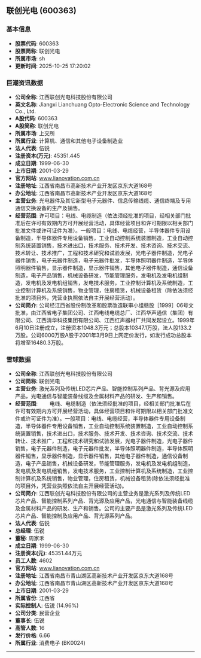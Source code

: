 ## 联创光电 (600363)

### 基本信息

- **股票代码**: 600363
- **股票简称**: 联创光电
- **所属市场**: sh
- **更新时间**: 2025-10-25 17:20:02

### 巨潮资讯数据

- **公司全称**: 江西联创光电科技股份有限公司
- **英文名称**: Jiangxi Lianchuang Opto-Electronic Science and Technology Co., Ltd.
- **A股代码**: 600363
- **A股简称**: 联创光电
- **所属市场**: 上交所
- **所属行业**: 计算机、通信和其他电子设备制造业
- **法人代表**: 伍锐
- **注册资本(万元)**: 45351.445
- **成立日期**: 1999-06-30
- **上市日期**: 2001-03-29
- **官方网站**: www.lianovation.com.cn
- **注册地址**: 江西省南昌市高新技术产业开发区京东大道168号
- **办公地址**: 江西省南昌市高新技术产业开发区京东大道168号
- **主营业务**: 光电器件及其它新型电子元器件、信息传输线缆、通信终端及专用通信交换设备的生产及销售。
- **经营范围**: 许可项目：电线、电缆制造（依法须经批准的项目，经相关部门批准后在许可有效期内方可开展经营活动，具体经营项目和许可期限以相关部门批准文件或许可证件为准）。一般项目：电线、电缆经营，半导体器件专用设备制造，半导体器件专用设备销售，工业自动控制系统装置制造，工业自动控制系统装置销售，技术进出口，技术服务、技术开发、技术咨询、技术交流、技术转让、技术推广，工程和技术研究和试验发展，光电子器件制造，光电子器件销售，电子元器件制造，电子元器件批发，半导体照明器件制造，半导体照明器件销售，显示器件制造，显示器件销售，其他电子器件制造，通信设备制造，电子产品销售，机械设备研发，节能管理服务，发电机及发电机组制造，发电机及发电机组销售，发电技术服务，工业控制计算机及系统制造，工业控制计算机及系统销售，物业管理，住房租赁，机械设备租赁（除依法须经批准的项目外，凭营业执照依法自主开展经营活动）。
- **公司简介**: 公司经江西省股份制改革和股票改造联审小组赣股［1999］06号文批准，由江西省电子集团公司、江西电线电缆总厂、江西华声通信（集团）有限公司、江西清华科技集团有限公司、江西红声器材厂共同发起设立。1999年6月10日注册成立，注册资本1048.3万元；总股本10347.1万股，法人股133.2万股。公司6000万股A股于2001年3月9日上网定价发行，如发行成功总股本将增至16480.3万股。

### 雪球数据

- **公司全称**: 江西联创光电科技股份有限公司
- **公司简称**: 联创光电
- **主营业务**: 激光系列及传统LED芯片产品、智能控制系列产品、背光源及应用产品，光电通信与智能装备线缆及金属材料产品的研发、生产和销售。
- **经营范围**: 　　电线、电缆制造（依法须经批准的项目，经相关部门批准后在许可有效期内方可开展经营活动，具体经营项目和许可期限以相关部门批准文件或许可证件为准）。一般项目：电线、电缆经营，半导体器件专用设备制造，半导体器件专用设备销售，工业自动控制系统装置制造，工业自动控制系统装置销售，技术进出口，技术服务、技术开发、技术咨询、技术交流、技术转让、技术推广，工程和技术研究和试验发展，光电子器件制造，光电子器件销售，电子元器件制造，电子元器件批发，半导体照明器件制造，半导体照明器件销售，显示器件制造，显示器件销售，其他电子器件制造，通信设备制造，电子产品销售，机械设备研发，节能管理服务，发电机及发电机组制造，发电机及发电机组销售，发电技术服务，工业控制计算机及系统制造，工业控制计算机及系统销售，物业管理，住房租赁，机械设备租赁(除依法须经批准的项目外，凭营业执照依法自主开展经营活动)。
- **公司简介**: 江西联创光电科技股份有限公司的主营业务是激光系列及传统LED芯片产品、智能控制系列产品、背光源及应用产品，光电通信与智能装备线缆及金属材料产品的研发、生产和销售。公司的主要产品是激光系列及传统LED芯片产品、智能控制及应用产品、背光源系列产品。
- **法人代表**: 伍锐
- **总经理**: 伍锐
- **董秘**: 周家禾
- **成立日期**: 1999-06-30
- **注册资本(元)**: 45351.44万元
- **员工人数**: 4602
- **官方网站**: www.lianovation.com.cn
- **注册地址**: 江西省南昌市青山湖区高新技术产业开发区京东大道168号
- **办公地址**: 江西省南昌市青山湖区高新技术产业开发区京东大道168号
- **上市日期**: 2001-03-29
- **所属省份**: 江西省
- **实际控制人**: 伍锐 (14.96%)
- **公司分类**: 民营企业
- **董事长**: 伍锐
- **高管人数**: 16
- **发行价格**: 6.66
- **所属行业**: 消费电子 (BK0024)

---